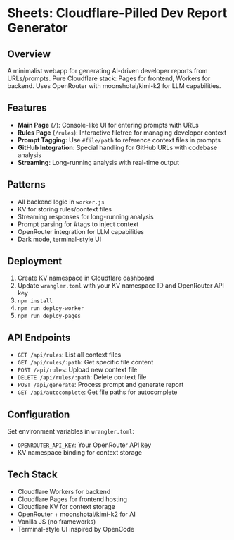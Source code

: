 # Sheets: Cloudflare-Pilled Dev Report Generator

## Overview
A minimalist webapp for generating AI-driven developer reports from URLs/prompts. Pure Cloudflare stack: Pages for frontend, Workers for backend. Uses OpenRouter with moonshotai/kimi-k2 for LLM capabilities.

## Features
- **Main Page** (`/`): Console-like UI for entering prompts with URLs
- **Rules Page** (`/rules`): Interactive filetree for managing developer context
- **Prompt Tagging**: Use `#file/path` to reference context files in prompts
- **GitHub Integration**: Special handling for GitHub URLs with codebase analysis
- **Streaming**: Long-running analysis with real-time output

## Patterns
- All backend logic in `worker.js`
- KV for storing rules/context files
- Streaming responses for long-running analysis
- Prompt parsing for #tags to inject context
- OpenRouter integration for LLM capabilities
- Dark mode, terminal-style UI

## Deployment
1. Create KV namespace in Cloudflare dashboard
2. Update `wrangler.toml` with your KV namespace ID and OpenRouter API key
3. `npm install`
4. `npm run deploy-worker`
5. `npm run deploy-pages`

## API Endpoints
- `GET /api/rules`: List all context files
- `GET /api/rules/:path`: Get specific file content
- `POST /api/rules`: Upload new context file
- `DELETE /api/rules/:path`: Delete context file
- `POST /api/generate`: Process prompt and generate report
- `GET /api/autocomplete`: Get file paths for autocomplete

## Configuration
Set environment variables in `wrangler.toml`:
- `OPENROUTER_API_KEY`: Your OpenRouter API key
- KV namespace binding for context storage

## Tech Stack
- Cloudflare Workers for backend
- Cloudflare Pages for frontend hosting
- Cloudflare KV for context storage
- OpenRouter + moonshotai/kimi-k2 for AI
- Vanilla JS (no frameworks)
- Terminal-style UI inspired by OpenCode
